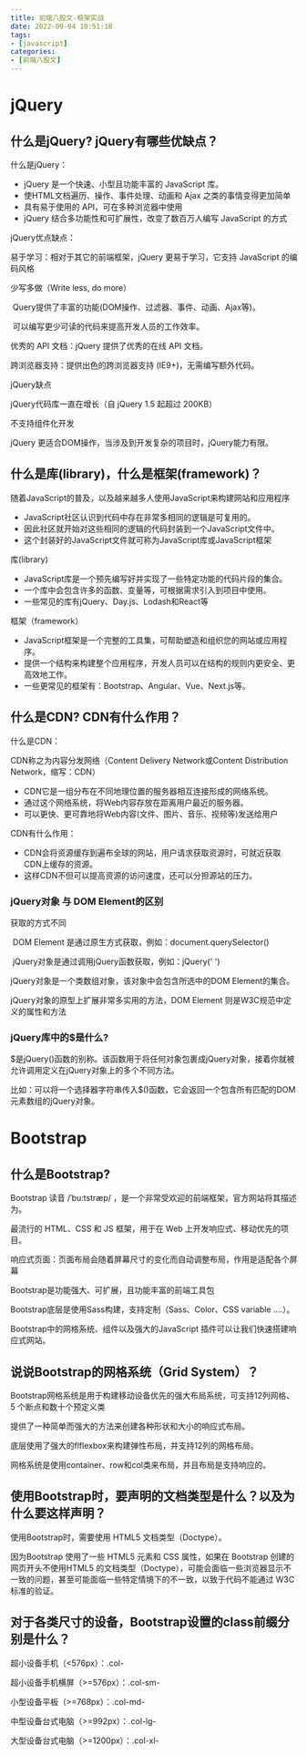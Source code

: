 ```yaml
---
title: 前端八股文-框架实战
date: 2022-09-04 10:51:18
tags:
- [javascript]
categories:
- [前端八股文]
---
```


# jQuery

## 什么是jQuery? jQuery有哪些优缺点？

什么是jQuery：

- jQuery 是⼀个快速、⼩型且功能丰富的 JavaScript 库。
- 使HTML⽂档遍历、操作、事件处理、动画和 Ajax 之类的事情变得更加简单
- 具有易于使⽤的 API，可在多种浏览器中使⽤
- jQuery 结合多功能性和可扩展性，改变了数百万⼈编写 JavaScript 的⽅式

jQuery优点缺点：

易于学习：相对于其它的前端框架，jQuery 更易于学习，它⽀持 JavaScript 的编码⻛格

少写多做（Write less, do more）

​	Query提供了丰富的功能(DOM操作、过滤器、事件、动画、Ajax等)。

​	可以编写更少可读的代码来提⾼开发⼈员的⼯作效率。

优秀的 API ⽂档：jQuery 提供了优秀的在线 API ⽂档。

跨浏览器⽀持：提供出⾊的跨浏览器⽀持 (IE9+)，⽆需编写额外代码。

jQuery缺点

jQuery代码库⼀直在增⻓（⾃ jQuery 1.5 起超过 200KB）

不⽀持组件化开发

jQuery 更适合DOM操作，当涉及到开发复杂的项⽬时，jQuery能⼒有限。

## 什么是库(library)，什么是框架(framework)？

随着JavaScript的普及，以及越来越多⼈使⽤JavaScript来构建⽹站和应⽤程序

- JavaScript社区认识到代码中存在⾮常多相同的逻辑是可复⽤的。
- 因此社区就开始对这些相同的逻辑的代码封装到⼀个JavaScript⽂件中。
- 这个封装好的JavaScript⽂件就可称为JavaScript库或JavaScript框架

库(library)

- JavaScript库是⼀个预先编写好并实现了⼀些特定功能的代码⽚段的集合。
- ⼀个库中会包含许多的函数、变量等，可根据需求引⼊到项⽬中使⽤。
- ⼀些常⻅的库有jQuery、Day.js、Lodash和React等

框架（framework）

- JavaScript框架是⼀个完整的⼯具集，可帮助塑造和组织您的⽹站或应⽤程序。
- 提供⼀个结构来构建整个应⽤程序，开发⼈员可以在结构的规则内更安全、更⾼效地⼯作。
- ⼀些更常⻅的框架有：Bootstrap、Angular、Vue、Next.js等。

## 什么是CDN? CDN有什么作⽤？

什么是CDN：

CDN称之为内容分发⽹络（Content Delivery Network或Content Distribution Network，缩写：CDN）

- CDN它是⼀组分布在不同地理位置的服务器相互连接形成的⽹络系统。
- 通过这个⽹络系统，将Web内容存放在距离⽤户最近的服务器。
- 可以更快、更可靠地将Web内容(⽂件、图⽚、⾳乐、视频等)发送给⽤户

CDN有什么作⽤：

- CDN会将资源缓存到遍布全球的⽹站，⽤户请求获取资源时，可就近获取CDN上缓存的资源。
- 这样CDN不但可以提⾼资源的访问速度，还可以分担源站的压⼒。

###  jQuery对象 与 DOM Element的区别

获取的⽅式不同

​	DOM Element 是通过原⽣⽅式获取，例如：document.querySelector()

​	jQuery对象是通过调⽤jQuery函数获取，例如：jQuery(' ')

jQuery对象是⼀个类数组对象，该对象中会包含所选中的DOM Element的集合。

jQuery对象的原型上扩展⾮常多实⽤的⽅法，DOM Element 则是W3C规范中定义的属性和⽅法

### jQuery库中的$是什么?

$是jQuery()函数的别称。该函数⽤于将任何对象包裹成jQuery对象，接着你就被允许调⽤定义在jQuery对象上的多个不同⽅法。

⽐如：可以将⼀个选择器字符串传⼊$()函数，它会返回⼀个包含所有匹配的DOM元素数组的jQuery对象。

# Bootstrap

## 什么是Bootstrap?

Bootstrap 读⾳ /ˈbu:tstræp/ ，是⼀个⾮常受欢迎的前端框架，官⽅⽹站将其描述为。

最流⾏的 HTML、CSS 和 JS 框架，⽤于在 Web 上开发响应式、移动优先的项⽬。

​	响应式⻚⾯：⻚⾯布局会随着屏幕尺⼨的变化⽽⾃动调整布局，作⽤是适配各个屏幕

Bootstrap是功能强⼤、可扩展，且功能丰富的前端⼯具包

Bootstrap底层是使⽤Sass构建，⽀持定制（Sass、Color、CSS variable ....）。

Bootstrap中的⽹格系统、组件以及强⼤的JavaScript 插件可以让我们快速搭建响应式⽹站。

## 说说Bootstrap的⽹格系统（Grid System）？

Bootstrap⽹格系统是⽤于构建移动设备优先的强⼤布局系统，可⽀持12列⽹格、5 个断点和数⼗个预定义类

提供了⼀种简单⽽强⼤的⽅法来创建各种形状和⼤⼩的响应式布局。

底层使⽤了强⼤的flflexbox来构建弹性布局，并⽀持12列的⽹格布局。

⽹格系统是使⽤container、row和col类来布局，并且布局是⽀持响应的。

## 使⽤Bootstrap时，要声明的⽂档类型是什么？以及为什么要这样声明？

使⽤Bootstrap时，需要使⽤ HTML5 ⽂档类型（Doctype）。

因为Bootstrap 使⽤了⼀些 HTML5 元素和 CSS 属性，如果在 Bootstrap 创建的⽹⻚开头不使⽤HTML5 的⽂档类型（Doctype），可能会⾯临⼀些浏览器显示不⼀致的问题，甚⾄可能⾯临⼀些特定情境下的不⼀致，以致于代码不能通过 W3C 标准的验证。

## 对于各类尺⼨的设备，Bootstrap设置的class前缀分别是什么？

超⼩设备⼿机（<576px）：.col-

超⼩设备⼿机横屏（>=576px）：.col-sm-

⼩型设备平板（>=768px）：.col-md-

中型设备台式电脑（>=992px）：.col-lg-

⼤型设备台式电脑（>=1200px）：.col-xl-
